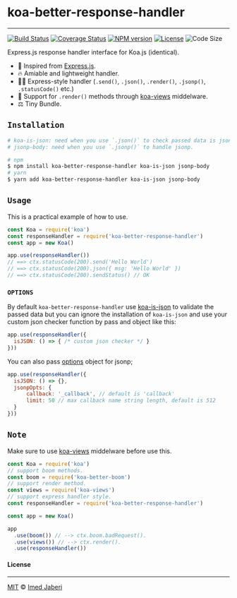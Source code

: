 # koa-better-response-handler
---

[![Build Status][travis-img]][travis-url]
[![Coverage Status][coverage-img]][coverage-url]
[![NPM version][npm-badge]][npm-url]
[![License][license-badge]][license-url]
![Code Size][code-size-badge]

<!-- ***************** -->

[travis-img]: https://travis-ci.org/3imed-jaberi/koa-better-response-handler.svg?branch=master
[travis-url]: https://travis-ci.org/3imed-jaberi/koa-better-response-handler
[coverage-img]: https://coveralls.io/repos/github/3imed-jaberi/koa-better-response-handler/badge.svg?branch=master
[coverage-url]: https://coveralls.io/github/3imed-jaberi/koa-better-response-handler?branch=master
[npm-badge]: https://img.shields.io/npm/v/koa-better-response-handler.svg?style=flat
[npm-url]: https://www.npmjs.com/package/koa-better-response-handler
[license-badge]: https://img.shields.io/badge/license-MIT-green.svg?style=flat-square
[license-url]: https://github.com/3imed-jaberi/koa-better-response-handler/blob/master/LICENSE
[code-size-badge]: https://img.shields.io/github/languages/code-size/3imed-jaberi/koa-better-response-handler

[koa-is-json]: https://github.com/koajs/is-json
[Express.js]: https://github.com/expressjs/express
[koa-views]: https://github.com/queckezz/koa-views
[jsonp-opts]: https://github.com/node-modules/jsonp-body#jsonpobj-callback-options

<!-- ***************** -->

Express.js response handler interface for Koa.js (identical).

* 🦄 Inspired from [Express.js].
* 🔥 Amiable and lightweight handler.
* 💅🏻 Express-style handler (`.send()`, `.json()`, `.render()`, `.jsonp()`, `.statusCode()` etc.)
* 🎈 Support for `.render()` methods through [koa-views] middelware.
* ⚖️ Tiny Bundle.


## `Installation`

```bash
# koa-is-json: need when you use `.json()` to check passed data is json.
# jsonp-body: need when you use `.jsonp()` to handle jsonp.

# npm
$ npm install koa-better-response-handler koa-is-json jsonp-body
# yarn
$ yarn add koa-better-response-handler koa-is-json jsonp-body
```


## `Usage`

This is a practical example of how to use.

```javascript
const Koa = require('koa')
const responseHandler = require('koa-better-response-handler')
const app = new Koa()

app.use(responseHandler())
// ==> ctx.statusCode(200).send('Hello World')
// ==> ctx.statusCode(200).json({ msg: 'Hello World' })
// ==> ctx.statusCode(200).sendStatus() // OK
```

### `OPTIONS`

By default `koa-better-response-handler` use [koa-is-json] to validate 
the passed data but you can ignore the installation of `koa-is-json` 
and use your custom json checker function by pass and object like this: 

```javascript
app.use(responseHandler({
  isJSON: () => { /* custom json checker */ }
}))
```

You can also pass [options][jsonp-opts] object for jsonp;

```javascript
app.use(responseHandler({
  isJSON: () => {},
  jsonpOpts: {
      callback: '_callback', // default is 'callback'
      limit: 50 // max callback name string length, default is 512
  }
}))
```


## `Note`

Make sure to use [koa-views] middelware before use this.

```javascript
const Koa = require('koa')
// support boom methods.
const boom = require('koa-better-boom')
// support render method.
const views = require('koa-views')
// support express handler style.
const responseHandler = require('koa-better-response-handler')

const app = new Koa()

app
  .use(boom()) // --> ctx.boom.badRequest().
  .use(views()) // --> ctx.render().
  .use(responseHandler())
```


#### License
---

[MIT](LICENSE) &copy;	[Imed Jaberi](https://github.com/3imed-jaberi)

